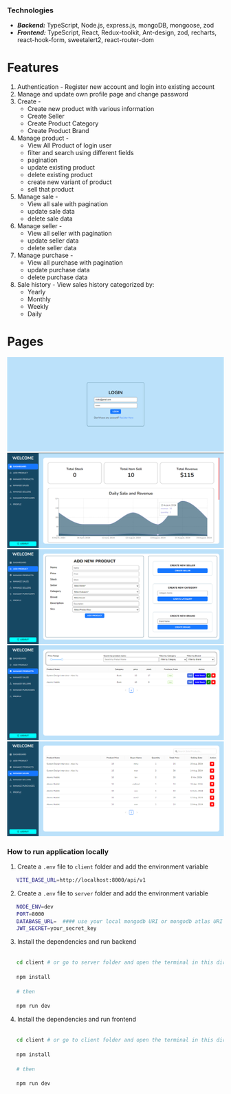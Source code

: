

### Technologies

- **_Backend:_** TypeScript, Node.js, express.js, mongoDB, mongoose, zod
- **_Frontend:_** TypeScript, React, Redux-toolkit, Ant-design, zod, recharts, react-hook-form, sweetalert2, react-router-dom

# Features

1. Authentication - Register new account and login into existing account
2. Manage and update own profile page and change password
3. Create -
   - Create new product with various information
   - Create Seller
   - Create Product Category
   - Create Product Brand
4. Manage product -
   - View All Product of login user
   - filter and search using different fields
   - pagination
   - update existing product
   - delete existing product
   - create new variant of product
   - sell that product
5. Manage sale -
   - View all sale with pagination
   - update sale data
   - delete sale data
6. Manage seller -
   - View all seller with pagination
   - update seller data
   - delete seller data
7. Manage purchase -
   - View all purchase with pagination
   - update purchase data
   - delete purchase data
8. Sale history - View sales history categorized by:
   - Yearly
   - Monthly
   - Weekly
   - Daily

# Pages

<img src='./asset/1.png'>
<img src='./asset/2.png'>
<img src='./asset/3.png'>
<img src='./asset/4.png'>
<img src='./asset/5.png'>

### How to run application locally

1. Create a `.env` file to `client` folder and add the environment variable

```bash
   VITE_BASE_URL=http://localhost:8000/api/v1
```

2. Create a `.env` file to `server` folder and add the environment variable

```bash
   NODE_ENV=dev
   PORT=8000
   DATABASE_URL=  #### use your local mongodb URI or mongodb atlas URI
   JWT_SECRET=your_secret_key
```

3. Install the dependencies and run backend

```bash

   cd client # or go to server folder and open the terminal in this directory

   npm install

   # then

   npm run dev

```

4. Install the dependencies and run frontend

```bash

   cd client # or go to client folder and open the terminal in this directory

   npm install

   # then

   npm run dev

```
